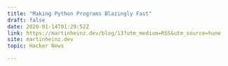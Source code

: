 ```yaml
---
title: "Making Python Programs Blazingly Fast"
draft: false
date: 2020-01-14T01:29:52Z
link: https://martinheinz.dev/blog/13?utm_medium=RSS&utm_source=hune
site: martinheinz.dev
topic: Hacker News  

---
```

